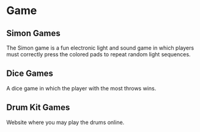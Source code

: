# Game
## Simon Games
The Simon game is a fun electronic light and sound game in which players must correctly press the colored pads to repeat random light sequences.
## Dice Games
A dice game in which the player with the most throws wins.
## Drum Kit Games
Website where you may play the drums online.
